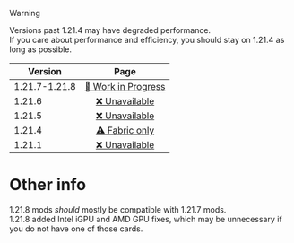 > [!WARNING]
> Versions past 1.21.4 may have degraded performance.  
> If you care about performance and efficiency, you should stay on 1.21.4 as long as possible.

| Version | Page |
| --- | :---: |
| 1.21.7-1.21.8 | [🚧 Work in Progress](https://github.com/DJSng106/placeholder/blob/main/mc/versions/21/7/index.md) |
| 1.21.6 | [❌ Unavailable](https://github.com/DJSng106/placeholder/blob/main/mc/versions/21/6/index.md) |
| 1.21.5 | [❌ Unavailable](https://github.com/DJSng106/placeholder/blob/main/mc/versions/21/5/index.md) |
| 1.21.4 | [⚠ Fabric only](https://github.com/DJSng106/placeholder/blob/main/mc/versions/21/4/index.md) |
| 1.21.1 | [❌ Unavailable](https://github.com/DJSng106/placeholder/blob/main/mc/versions/21/1/index.md) |

# Other info
1.21.8 mods *should* mostly be compatible with 1.21.7 mods.   
1.21.8 added Intel iGPU and AMD GPU fixes, which may be unnecessary if you do not have one of those cards.  
